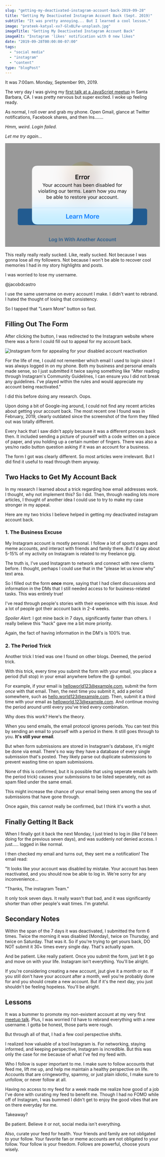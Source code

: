 ```yaml
---
slug: "getting-my-deactivated-instagram-account-back-2019-09-28"
title: "Getting My Deactivated Instagram Account Back (Sept. 2019)"
subtitle: "It was pretty annoying... But I learned a cool lesson."
image: "prateek-katyal-xv7-GlvBLFw-unsplash.jpg"
imageTitle: "Getting My Deactivated Instagram Account Back"
imageAlt: "Instagram 'likes' notification with 0 new likes"
date: "2019-09-28T00:00:00-07:00"
tags:
  - "social media"
  - "instagram"
  - "content"
type: "blogPost"
---
```


It was 7:00am. Monday, September 9th, 2019.

The very day I was giving my [first talk at a JavaScript meetup](https://www.meetup.com/sbjavascript/events/264346893/) in Santa Barbara, CA. I was pretty nervous but super excited. I woke up feeling ready.

As normal, I roll over and grab my phone. Open Gmail, glance at Twitter notifications, Facebook shares, and then Ins.......

_Hmm, weird. Login failed._

_Let me try again..._

![Error notification: Your account has been disabled for violating our terms. Learn how you may be able to restore your account.](./instagram-disable-notification.png "Instagram account disabled notification")

This really really really sucked. Like, really sucked. Not because I was gonna lose all my followers. Not because I won't be able to recover cool memories I had in my story highlights and posts.

I was worried to lose my username.

@jacobdcastro

I use the same username on every account I make. I didn't want to rebrand. I hated the thought of losing that consistency.

So I tapped that "Learn More" button so fast.

## Filling Out The Form

After clicking the button, I was redirected to the Instagram website where there was a form I could fill out to appeal for my account back.

![Instagram form for appealing for your disabled account reactivation](https://jacobdcastro.com/content/images/getting-my-deactivated-instagram-account-back/instagram-appeal-form.png "Instagram Reactivation Form")

For the life of me, I could not remember which email I used to login since I was always logged in on my phone. Both my business and personal emails made sense, so I just submitted it twice saying something like "After reading through Instagram's Community Guidelines, I can ensure you I did not break any guidelines. I've played within the rules and would appreciate my account being reactivated."

I did this before doing any research. Oops.

Upon doing a bit of Google-ing around, I could not find any recent articles about getting your account back. The most recent one I found was in February, 2019, clearly outdated since the screenshot of the form they filled out was totally different.

Every hack that I saw didn't apply because it was a different process back then. It included sending a picture of yourself with a code written on a piece of paper, and you holding up a certain number of fingers. There was also a yes/no radio button question asking if it was an account for a business.

The form I got was clearly different. So most articles were irrelevant. But I did find it useful to read through them anyway.

## Two Hacks to Get My Account Back

In my research I learned about a trick regarding how email addresses work. I thought, why not implement this? So I did. Then, through reading lots more articles, I thought of another idea I could use to try to make my case stronger in my appeal.

Here are my two tricks I believe helped in getting my deactivated instagram account back.

### 1. The Business Excuse

My Instagram account is mostly personal. I follow a lot of sports pages and meme accounts, and interact with friends and family there. But I'd say about 5-15% of my activity on Instagram is related to my freelance gig.

The truth is, I've used Instagram to network and connect with new clients before. I thought, perhaps I could use that in the "please let us know why" text area.

So I filled out the form **once** more, saying that I had client discussions and information in the DMs that I still needed access to for business-related tasks. This was entirely true!

I've read through people's stories with their experience with this issue. And a lot of people got their account back in 2-4 weeks.

_*Spoiler Alert*_: I got mine back in 7 days, significantly faster than others. I really believe this "hack" gave me a bit more priority.

Again, the fact of having information in the DM's is 100% true.

### 2. The Period Trick

Another trick I tried was one I found on other blogs. Deemed, the period trick.

With this trick, every time you submit the form with your email, you place a period (full stop) in your email anywhere before the @ symbol.

For example, if your email is helloworld123@example.com, submit the form _once_ with that email. Then, the next time you submit it, add a period somewhere, such as hello.world123@example.com. Then, submit it a third time with your email as helloworld.123@example.com. And continue moving the period around until every you've tried every combination.

Why does this work? Here's the theory.

When you send emails, the email protocol ignores periods. You can test this by sending an email to yourself with a period in there. It still goes through to you. **It's still your email**.

But when form submissions are stored in Instagram's database, it's might be done via email. There's no way they have a database of every single submission that's posted. They likely parse out duplicate submissions to prevent wasting time on spam submissions.

None of this is confirmed, but it is possible that using seperate emails (with the period trick) causes your submissions to be listed seperately, not as spam filed under the same email.

This might increase the chance of your email being seen among the sea of submissions that have gone through.

Once again, this cannot really be confirmed, but I think it's worth a shot.

## Finally Getting It Back

When I finally got it back the next Monday, I just tried to log in (like I'd been doing for the previous seven days), and was suddenly _not_ denied access. I just..... logged in like normal.

I then checked my email and turns out, they sent me a notification! The email read:

"It looks like your account was disabled by mistake. Your account has been reactivated, and you should now be able to log in. We're sorry for any inconvenience...

"Thanks, The instagram Team."

It only took seven days. It really wasn't that bad, and it was significantly shorter than other people's wait times. I'm grateful.

## Secondary Notes

Within the span of the 7 days it was deactivated, I submitted the form 6 times. Twice the morning it was disabled (Monday), twice on Thursday, and twice on Saturday. That was it. So if you're trying to get yours back, DO NOT submit it 30+ times every single day. That's actually spam.

And be patient. Like really patient. Once you submit the form, just let it go and move on with your life. Instagram isn't everything. You'll be alright.

If you're considering creating a new account, jsut give it a month or so. If you still don't have your account after a month, well you're probably done for and you should create a new account. But if it's the next day, you just shouldn't be feeling hopeless. You'll be alright.

## Lessons

It was a bummer to promote my non-existent account at my very first [meetup talk](https://www.meetup.com/sbjavascript/events/264346893/). Plus, I was worried I'd have to rebrand everything with a new username. I gotta be honest, those parts were rough.

But through all of that, I had a few cool perspective shifts.

I realized how valuable of a tool Instagram is. For networking, staying informed, and keeping perspective, Instagram is incredible. But this was only the case for me because of what I've fed my feed with.

Who I follow is super important to me. I make sure to follow accounts that feed me, lift me up, and help me maintain a healthy perspective on life. Accounts that are cringeworthy, spammy, or just plain idiotic, I make sure to unfollow, or never follow at all.

Having no access to my feed for a week made me realize how good of a job I've done with curating my feed to benefit me. Though I had no FOMO while off of Instagram, I was bummed I didn't get to enjoy the good vibes that are on there everyday for me.

Takeaway?

Be patient. Believe it or not, social media isn't everything.

Also, curate your feed for health. Your friends and family are not obligated to your follow. Your favorite fan or meme accounts are not obligated to your follow. Your follow is your freedom. Follows are powerful, choose yours wisely.
